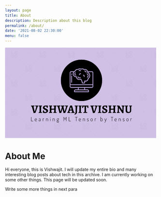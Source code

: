 ```yaml
---
layout: page
title: About
description: Description about this blog
permalink: /about/
date: '2021-08-02 22:30:00'
menu: false
---
```


<img src="/images/github_vishwajit_logo.png" alt="vishwajit-vishnu logo" width="500">

# About Me
Hi everyone, this is Vishwajit.
I will update my entire bio and many interesting blog posts about tech in this archive.
I am currently working on some other things.
This page will be updated soon.

Write some more things in next para